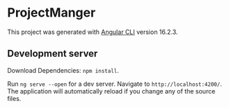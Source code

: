 # ProjectManger

This project was generated with [Angular CLI](https://github.com/angular/angular-cli) version 16.2.3.

## Development server

Download Dependencies:  `npm install`.

Run `ng serve --open` for a dev server. Navigate to `http://localhost:4200/`. The application will automatically reload if you change any of the source files.



